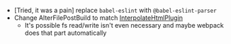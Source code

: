 * [Tried, it was a pain] replace `babel-eslint` with `@babel-eslint-parser`
* Change AlterFilePostBuild to match [InterpolateHtmlPlugin](https://github.com/egoist/interpolate-html-plugin)
    - It's possible fs read/write isn't even necessary and maybe webpack does that part automatically
